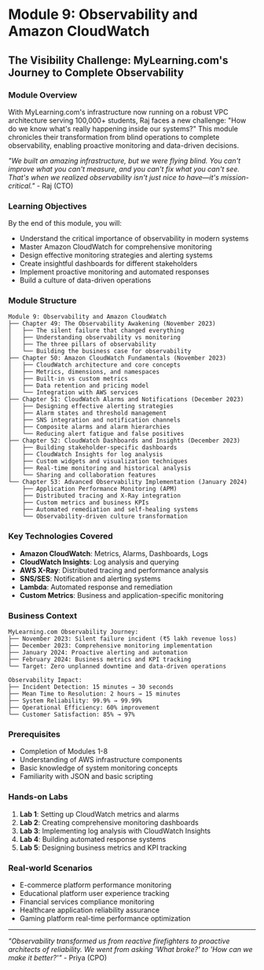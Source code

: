 # Module 9: Observability and Amazon CloudWatch

## The Visibility Challenge: MyLearning.com's Journey to Complete Observability

### Module Overview
With MyLearning.com's infrastructure now running on a robust VPC architecture serving 100,000+ students, Raj faces a new challenge: "How do we know what's really happening inside our systems?" This module chronicles their transformation from blind operations to complete observability, enabling proactive monitoring and data-driven decisions.

*"We built an amazing infrastructure, but we were flying blind. You can't improve what you can't measure, and you can't fix what you can't see. That's when we realized observability isn't just nice to have—it's mission-critical."* - Raj (CTO)

### Learning Objectives
By the end of this module, you will:
- Understand the critical importance of observability in modern systems
- Master Amazon CloudWatch for comprehensive monitoring
- Design effective monitoring strategies and alerting systems
- Create insightful dashboards for different stakeholders
- Implement proactive monitoring and automated responses
- Build a culture of data-driven operations

### Module Structure
```
Module 9: Observability and Amazon CloudWatch
├── Chapter 49: The Observability Awakening (November 2023)
│   ├── The silent failure that changed everything
│   ├── Understanding observability vs monitoring
│   ├── The three pillars of observability
│   └── Building the business case for observability
├── Chapter 50: Amazon CloudWatch Fundamentals (November 2023)
│   ├── CloudWatch architecture and core concepts
│   ├── Metrics, dimensions, and namespaces
│   ├── Built-in vs custom metrics
│   ├── Data retention and pricing model
│   └── Integration with AWS services
├── Chapter 51: CloudWatch Alarms and Notifications (December 2023)
│   ├── Designing effective alerting strategies
│   ├── Alarm states and threshold management
│   ├── SNS integration and notification channels
│   ├── Composite alarms and alarm hierarchies
│   └── Reducing alert fatigue and false positives
├── Chapter 52: CloudWatch Dashboards and Insights (December 2023)
│   ├── Building stakeholder-specific dashboards
│   ├── CloudWatch Insights for log analysis
│   ├── Custom widgets and visualization techniques
│   ├── Real-time monitoring and historical analysis
│   └── Sharing and collaboration features
└── Chapter 53: Advanced Observability Implementation (January 2024)
    ├── Application Performance Monitoring (APM)
    ├── Distributed tracing and X-Ray integration
    ├── Custom metrics and business KPIs
    ├── Automated remediation and self-healing systems
    └── Observability-driven culture transformation
```

### Key Technologies Covered
- **Amazon CloudWatch**: Metrics, Alarms, Dashboards, Logs
- **CloudWatch Insights**: Log analysis and querying
- **AWS X-Ray**: Distributed tracing and performance analysis
- **SNS/SES**: Notification and alerting systems
- **Lambda**: Automated response and remediation
- **Custom Metrics**: Business and application-specific monitoring

### Business Context
```
MyLearning.com Observability Journey:
├── November 2023: Silent failure incident (₹5 lakh revenue loss)
├── December 2023: Comprehensive monitoring implementation
├── January 2024: Proactive alerting and automation
├── February 2024: Business metrics and KPI tracking
└── Target: Zero unplanned downtime and data-driven operations

Observability Impact:
├── Incident Detection: 15 minutes → 30 seconds
├── Mean Time to Resolution: 2 hours → 15 minutes
├── System Reliability: 99.9% → 99.99%
├── Operational Efficiency: 60% improvement
└── Customer Satisfaction: 85% → 97%
```

### Prerequisites
- Completion of Modules 1-8
- Understanding of AWS infrastructure components
- Basic knowledge of system monitoring concepts
- Familiarity with JSON and basic scripting

### Hands-on Labs
1. **Lab 1**: Setting up CloudWatch metrics and alarms
2. **Lab 2**: Creating comprehensive monitoring dashboards
3. **Lab 3**: Implementing log analysis with CloudWatch Insights
4. **Lab 4**: Building automated response systems
5. **Lab 5**: Designing business metrics and KPI tracking

### Real-world Scenarios
- E-commerce platform performance monitoring
- Educational platform user experience tracking
- Financial services compliance monitoring
- Healthcare application reliability assurance
- Gaming platform real-time performance optimization

---

*"Observability transformed us from reactive firefighters to proactive architects of reliability. We went from asking 'What broke?' to 'How can we make it better?'"* - Priya (CPO)
